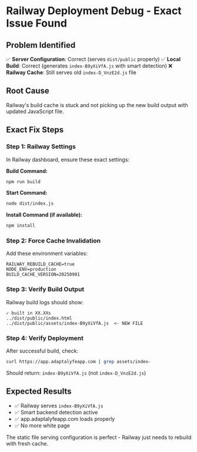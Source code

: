 # Railway Deployment Debug - Exact Issue Found

## Problem Identified
✅ **Server Configuration**: Correct (serves `dist/public` properly)
✅ **Local Build**: Correct (generates `index-B9yXiVfA.js` with smart detection)
❌ **Railway Cache**: Still serves old `index-D_VnzE2d.js` file

## Root Cause
Railway's build cache is stuck and not picking up the new build output with updated JavaScript file.

## Exact Fix Steps

### Step 1: Railway Settings
In Railway dashboard, ensure these exact settings:

**Build Command:**
```bash
npm run build
```

**Start Command:**
```bash
node dist/index.js
```

**Install Command (if available):**
```bash
npm install
```

### Step 2: Force Cache Invalidation
Add these environment variables:
```
RAILWAY_REBUILD_CACHE=true
NODE_ENV=production
BUILD_CACHE_VERSION=20250901
```

### Step 3: Verify Build Output
Railway build logs should show:
```
✓ built in XX.XXs
../dist/public/index.html
../dist/public/assets/index-B9yXiVfA.js  <- NEW FILE
```

### Step 4: Verify Deployment
After successful build, check:
```bash
curl https://app.adaptalyfeapp.com | grep assets/index-
```
Should return: `index-B9yXiVfA.js` (not `index-D_VnzE2d.js`)

## Expected Results
- ✅ Railway serves `index-B9yXiVfA.js` 
- ✅ Smart backend detection active
- ✅ app.adaptalyfeapp.com loads properly
- ✅ No more white page

The static file serving configuration is perfect - Railway just needs to rebuild with fresh cache.